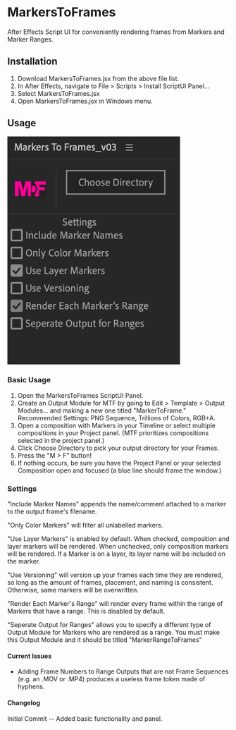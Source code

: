 # MarkersToFrames
After Effects Script UI for conveniently rendering frames from Markers and Marker Ranges.

## Installation
1. Download MarkersToFrames.jsx from the above file list.
2. In After Effects, navigate to File > Scripts > Install ScriptUI Panel...
3. Select MarkersToFrames.jsx
4. Open MarkersToFrames.jsx in Windows menu.

## Usage

![Image](MarkersToFrames_exampleImage.png)

### Basic Usage
1. Open the MarkersToFrames ScriptUI Panel.
2. Create an Output Module for MTF by going to Edit > Template > Output Modules... and making a new one titled "MarkerToFrame." Recommended Settings: PNG Sequence, Trillions of Colors, RGB+A.
3. Open a composition with Markers in your Timeline or select multiple compositions in your Project panel. (MTF prioritizes compositions selected in the project panel.)
4. Click Choose Directory to pick your output directory for your Frames.
5. Press the "M > F" button! 
6. If nothing occurs, be sure you have the Project Panel or your selected Composition open and focused (a blue line should frame the window.)

### Settings
"Include Marker Names" appends the name/comment attached to a marker to the output frame's filename.

"Only Color Markers" will filter all unlabelled markers.

"Use Layer Markers" is enabled by default. When checked, composition and layer markers will be rendered. When unchecked, only composition markers will be rendered. If a Marker is on a layer, its layer name will be included on the marker.

"Use Versioning" will version up your frames each time they are rendered, so long as the amount of frames, placement, and naming is consistent. Otherwise, same markers will be overwritten.

"Render Each Marker's Range" will render every frame within the range of Markers that have a range. This is disabled by default.

"Seperate Output for Ranges" allows you to specify a different type of Output Module for Markers who are rendered as a range. You must make this Output Module and it should be titled "MarkerRangeToFrames"

#### Current Issues
- Adding Frame Numbers to Range Outputs that are not Frame Sequences (e.g. an .MOV or .MP4) produces a useless frame token made of hyphens.


#### Changelog
Initial Commit -- Added basic functionality and panel.
